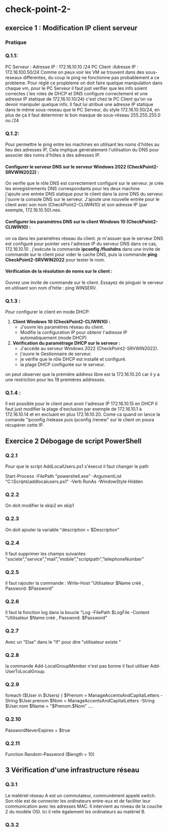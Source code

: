 # check-point-2-

## exercice 1 : Modification IP client serveur

### Pratique

### Q.1.1:
PC Serveur : Adresse IP : 172.16.10.10 /24
PC Client :Adresse IP : 172.16.100.50/24
Comme on peux voir les VM se trouvent dans des sous-reseaux differentes, du coup le ping ne fonctionne pas probablement a ce probleme.
Pour réglé ce propbleme on doit faire quelque manipulation dans chaque vm, pour le PC Serveur il faut just verifier que les info soient correctes ( les roles de DHCP et DNS configure correctement et une adresse IP statique de 172.16.10.10/24) c'est chez le PC Client qu'on va devoir manipuler quelque  info. 
Il faut lui atribué une adresse IP statique dans le même sous-reseau que le PC Serveur, du style 172.16.10.50/24, en plus de ça il faut determiner le bon masque de sous-réseau  255.255.255.0 ou /24

### Q.1.2: 
Pour permettre le ping entre les machines en utilisant les noms d'hôtes au lieu des adresses IP, Cela implique généralement l'utilisation du DNS pour associer des noms d'hôtes à des adresses IP. 

#### Configurer le serveur DNS sur le serveur Windows 2022 (CheckPoint2-SRVWIN2022) :

On verifie  que le rôle DNS est correctement configuré sur le serveur.
je crée les enregistrements DNS correspondants pour les deux machine    
j'ajoute une entrée DNS statique pour le client dans la zone DNS du serveur.
j'ouvre la console DNS sur le serveur.
J'ajoute une nouvelle entrée pour le client avec son nom (CheckPoint2-CLIWIN10) et son adresse IP (par exemple, 172.16.10.50).nes.

#### Configurer les paramètres DNS sur le client Windows 10 (CheckPoint2-CLIWIN10) :

on va dans les paramètres réseau du client.
je m'assuer que le serveur DNS est configuré pour pointer vers l'adresse IP du serveur DNS dans ce cas, 172.16.10.10 .
j'exécute la commande **ipconfig /flushdns** dans une invite de commande sur le client pour vider le cache DNS, puis la commande **ping CheckPoint2-SRVWIN2022** pour tester le nom.

#### Vérification de la résolution de noms sur le client :

Ouvrez une invite de commande sur le client.
Essayez de pinguer le serveur en utilisant son nom d'hôte : ping WINSERV.

### Q.1.3 :

Pour configurer le client en mode DHCP:
1. **Client Windows 10 (CheckPoint2-CLIWIN10) :**
   - J'ouvre les paramètres réseau du client.
   - Modifie la configuration IP pour obtenir l'adresse IP automatiquement (mode DHCP)
2. **Vérification du paramétrage DHCP sur le serveur :**
   - J'accéde au serveur Windows 2022 (CheckPoint2-SRVWIN2022).
   - j'ouvre le Gestionnaire de serveur.
   - je vérifie que le rôle DHCP est installé et configuré.
   - la plage DHCP configurée sur le serveur.
  
on peut observer que la première address libre est la 172.16.10.20 car il y a une restriction pour les 19 premières addresses.
### Q.1.4 :
Il est possible pour le client peut avoir l'adresse IP 172.16.10.15 en DHCP 
Il faut just modifier la plage d'exclusion par exemple de 172.16.10.1 à 172.16.10.14 et en excluant en plus 172.16.10.20.
Come ca quand on lance la comande "ipconfig /release puis ipconfig /renew" sur le client on poura récupérer cette IP.

## Exercice 2 Débogage de script PowerShell

### Q.2.1 
Pour que le script AddLocalUsers.ps1 s'éxecut il faut changer le path 

Start-Process -FilePath "powershell.exe" -ArgumentList "C:\Scripts\addlocalusers.ps1" -Verb RunAs  -WindowStyle Hidden


### Q.2.2 
On doit modifier le skip2 en skip1

### Q.2.3

On doit ajouter la variable "description = $Description"

### Q.2.4
Il faut supprimer les  champs suivantes 
"societe","service","mail","mobile","scriptpath","telephoneNumber"

### Q.2.5
Il faut rajouter la commande :
Write-Host "Utilisateur $Name créé , Password: $Password"

### Q.2.6
Il faut  la fonction log dans la boucle 
"Log -FilePath $LogFile -Content "Utilisateur $Name créé , Password: $Password"

### Q.2.7
Avec un "Else" dans le "If" pour dire "utilisateur existe "

### Q.2.8
la commande  Add-LocalGroupMember n'est pas bonne il faut utiliser Add-UserToLocalGroup.

### Q.2.9
foreach ($User in $Users)
{
    $Prenom = ManageAccentsAndCapitalLetters -String $User.prenom
    $Nom = ManageAccentsAndCapitalLetters -String $User.nom
    $Name = "$Prenom.$Nom"
    ....
### Q.2.10
PasswordNeverExpires = $true 

### Q.2.11
Function Random-Password ($length = 10)


## 3 Vérification d'une infrastructure réseau 

### Q.3.1
Le matériel réseau A est un commutateur, communément appelé switch.
Son rôle est de connecter les ordinateurs entre-eux et de faciliter leur
communication avec les adresses MAC.
Il intervient au niveau de la couche 2 du modèle OSI.
Ici il relie également les ordinateurs au matériel B.

### Q.3.2











